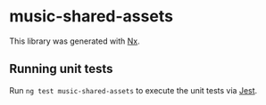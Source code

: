 # music-shared-assets

This library was generated with [Nx](https://nx.dev).

## Running unit tests

Run `ng test music-shared-assets` to execute the unit tests via [Jest](https://jestjs.io).
